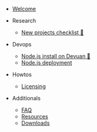 - [Welcome](/)
- Research
  - [New projects checklist 🎉](research/new_project.md)
- Devops
  - [Node.js install on Devuan 💫](devops/node_install.md)
  - [Node.js deployment](devops/node_deploy.md)
- Howtos
  - [Licensing](howto/licensing.md)

- Additionals
  - [FAQ](overview/faq.md)
  - [Resources](overview/resources.md)
  - [Downloads](overview/download.md)
